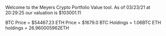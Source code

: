 Welcome to the Meyers Crypto Portfolio Value tool. 
As of 03/23/21 at 20:29:25 our valuation is $103001.11 

BTC Price = $54467.23
 ETH Price = $1679.0
BTC Holdings = 1.06BTC
 ETH holdings = 26.960005962ETH 
